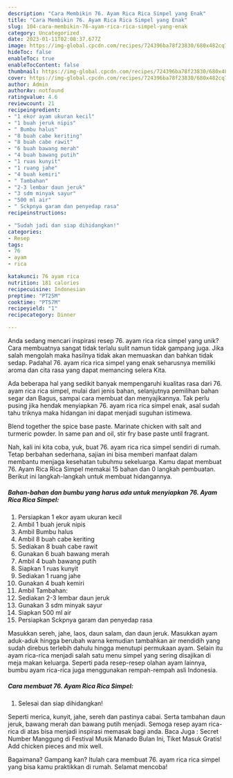 ```yaml
---
description: "Cara Membikin 76. Ayam Rica Rica Simpel yang Enak"
title: "Cara Membikin 76. Ayam Rica Rica Simpel yang Enak"
slug: 104-cara-membikin-76-ayam-rica-rica-simpel-yang-enak
category: Uncategorized
date: 2023-01-11T02:08:37.677Z
image: https://img-global.cpcdn.com/recipes/724396ba78f23830/680x482cq70/76-ayam-rica-rica-simpel-foto-resep-utama.jpg
hideToc: false
enableToc: true
enableTocContent: false
thumbnail: https://img-global.cpcdn.com/recipes/724396ba78f23830/680x482cq70/76-ayam-rica-rica-simpel-foto-resep-utama.jpg
cover: https://img-global.cpcdn.com/recipes/724396ba78f23830/680x482cq70/76-ayam-rica-rica-simpel-foto-resep-utama.jpg
author: Admin
authorAv: notfound
ratingvalue: 4.6
reviewcount: 21
recipeingredient:
- "1 ekor ayam ukuran kecil"
- "1 buah jeruk nipis"
- " Bumbu halus"
- "8 buah cabe keriting"
- "8 buah cabe rawit"
- "6 buah bawang merah"
- "4 buah bawang putih"
- "1 ruas kunyit"
- "1 ruang jahe"
- "4 buah kemiri"
- " Tambahan"
- "2-3 lembar daun jeruk"
- "3 sdm minyak sayur"
- "500 ml air"
- " Sckpnya garam dan penyedap rasa"
recipeinstructions:

- "Sudah jadi dan siap dihidangkan!"
categories:
- Resep
tags:
- 76
- ayam
- rica

katakunci: 76 ayam rica 
nutrition: 181 calories
recipecuisine: Indonesian
preptime: "PT25M"
cooktime: "PT57M"
recipeyield: "1"
recipecategory: Dinner

---
```





Anda sedang mencari inspirasi resep 76. ayam rica rica simpel yang unik? Cara membuatnya sangat tidak terlalu sulit namun tidak gampang juga. Jika salah mengolah maka hasilnya tidak akan memuaskan dan bahkan tidak sedap. Padahal 76. ayam rica rica simpel yang enak seharusnya memiliki aroma dan cita rasa yang dapat memancing selera Kita.





Ada beberapa hal yang sedikit banyak mempengaruhi kualitas rasa dari 76. ayam rica rica simpel, mulai dari jenis bahan, selanjutnya pemilihan bahan segar dan Bagus, sampai cara membuat dan menyajikannya. Tak perlu pusing jika hendak menyiapkan 76. ayam rica rica simpel enak,      asal sudah tahu triknya maka hidangan ini dapat menjadi suguhan istimewa.














Blend together the spice base paste. Marinate chicken with salt and turmeric powder. In same pan and oil, stir fry base paste until fragrant.






Nah, kali ini kita coba, yuk, buat 76. ayam rica rica simpel sendiri di rumah. Tetap berbahan sederhana, sajian ini bisa memberi manfaat dalam membantu menjaga kesehatan tubuhmu sekeluarga. Kamu dapat membuat 76. Ayam Rica Rica Simpel memakai 15 bahan dan 0 langkah pembuatan. Berikut ini langkah-langkah untuk membuat hidangannya.

<!--inarticleads1-->

##### Bahan-bahan dan bumbu yang harus ada untuk menyiapkan 76. Ayam Rica Rica Simpel:

1. Persiapkan 1 ekor ayam ukuran kecil
1. Ambil 1 buah jeruk nipis
1. Ambil  Bumbu halus
1. Ambil 8 buah cabe keriting
1. Sediakan 8 buah cabe rawit
1. Gunakan 6 buah bawang merah
1. Ambil 4 buah bawang putih
1. Siapkan 1 ruas kunyit
1. Sediakan 1 ruang jahe
1. Gunakan 4 buah kemiri
1. Ambil  Tambahan:
1. Sediakan 2-3 lembar daun jeruk
1. Gunakan 3 sdm minyak sayur
1. Siapkan 500 ml air
1. Persiapkan  Sckpnya garam dan penyedap rasa


Masukkan sereh, jahe, laos, daun salam, dan daun jeruk. Masukkan ayam aduk-aduk hingga berubah warna kemudian tambahkan air mendidih yang sudah direbus terlebih dahulu hingga menutupi permukaan ayam. Selain itu ayam rica-rica menjadi salah satu menu simpel yang sering disajikan di meja makan keluarga. Seperti pada resep-resep olahan ayam lainnya, bumbu ayam rica-rica juga menggunakan rempah-rempah asli Indonesia. 

<!--inarticleads2-->

##### Cara membuat 76. Ayam Rica Rica Simpel:


1. Selesai dan siap dihidangkan!

Seperti merica, kunyit, jahe, sereh dan pastinya cabai. Serta tambahan daun jeruk, bawang merah dan bawang putih menjadi. Semoga resep ayam rica-rica di atas bisa menjadi inspirasi memasak bagi anda. Baca Juga : Secret Number Manggung di Festival Musik Manado Bulan Ini, Tiket Masuk Gratis! Add chicken pieces and mix well. 

Bagaimana? Gampang kan? Itulah cara membuat 76. ayam rica rica simpel yang bisa kamu praktikkan di rumah. Selamat mencoba!

